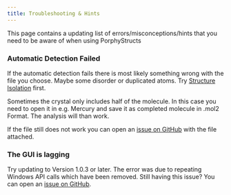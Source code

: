 ```yaml
---
title: Troubleshooting & Hints
---
```

This page contains a updating list of errors/misconceptions/hints that you need to be aware of when using PorphyStructs



### Automatic Detection Failed

If the automatic detection fails there is most likely something wrong with the file you choose. Maybe some disorder or duplicated atoms. Try [Structure Isolation](/docs/structure-isolation) first. 

Sometimes the crystal only includes half of the molecule. In this case you need to open it in e.g. Mercury and save it as completed molecule in .mol2 Format. The analysis will than work.

If the file still does not work you can open an [issue on GitHub](https://github.com/jenskrumsieck/porphystruct/issues) with the file attached.



### The GUI is lagging

Try updating to Version 1.0.3 or later. The error was due to repeating Windows API calls which have been removed. Still having this issue? You can open an [issue on GitHub](https://github.com/jenskrumsieck/porphystruct/issues).